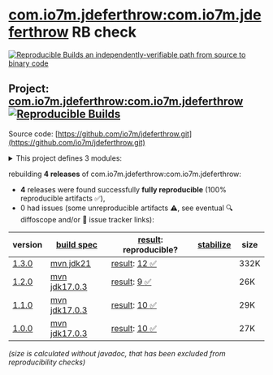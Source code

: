 [com.io7m.jdeferthrow:com.io7m.jdeferthrow](https://central.sonatype.com/artifact/com.io7m.jdeferthrow/com.io7m.jdeferthrow/versions) RB check
=======

[![Reproducible Builds](https://reproducible-builds.org/images/logos/rb.svg) an independently-verifiable path from source to binary code](https://reproducible-builds.org/)

## Project: [com.io7m.jdeferthrow:com.io7m.jdeferthrow](https://central.sonatype.com/artifact/com.io7m.jdeferthrow/com.io7m.jdeferthrow/versions) [![Reproducible Builds](https://img.shields.io/endpoint?url=https://raw.githubusercontent.com/jvm-repo-rebuild/reproducible-central/master/content/com/io7m/jdeferthrow/badge.json)](https://github.com/jvm-repo-rebuild/reproducible-central/blob/master/content/com/io7m/jdeferthrow/README.md)

Source code: [https://github.com/io7m/jdeferthrow.git](https://github.com/io7m/jdeferthrow.git)

<details><summary>This project defines 3 modules:</summary>

* [com.io7m.jdeferthrow:com.io7m.jdeferthrow](https://central.sonatype.com/artifact/com.io7m.jdeferthrow/com.io7m.jdeferthrow/overview)
* [com.io7m.jdeferthrow:com.io7m.jdeferthrow.core](https://central.sonatype.com/artifact/com.io7m.jdeferthrow/com.io7m.jdeferthrow.core/overview)
* [com.io7m.jdeferthrow:com.io7m.jdeferthrow.tests](https://central.sonatype.com/artifact/com.io7m.jdeferthrow/com.io7m.jdeferthrow.tests/overview)
</details>

rebuilding **4 releases** of com.io7m.jdeferthrow:com.io7m.jdeferthrow:
- **4** releases were found successfully **fully reproducible** (100% reproducible artifacts :white_check_mark:),
- 0 had issues (some unreproducible artifacts :warning:, see eventual :mag: diffoscope and/or :memo: issue tracker links):

| version | [build spec](/BUILDSPEC.md) | [result](https://reproducible-builds.org/docs/jvm/): reproducible? | [stabilize](https://github.com/google/oss-rebuild/blob/main/cmd/stabilize/README.md) | size |
| -- | --------- | ------ | ------ | -- |
| [1.3.0](https://central.sonatype.com/artifact/com.io7m.jdeferthrow/com.io7m.jdeferthrow/1.3.0/pom) | [mvn jdk21](com.io7m.jdeferthrow-1.3.0.buildspec) | [result](com.io7m.jdeferthrow-1.3.0.buildinfo): [12 :white_check_mark: ](com.io7m.jdeferthrow-1.3.0.buildcompare) | | 332K |
| [1.2.0](https://central.sonatype.com/artifact/com.io7m.jdeferthrow/com.io7m.jdeferthrow/1.2.0/pom) | [mvn jdk17.0.3](com.io7m.jdeferthrow-1.2.0.buildspec) | [result](com.io7m.jdeferthrow-1.2.0.buildinfo): [9 :white_check_mark: ](com.io7m.jdeferthrow-1.2.0.buildcompare) | | 26K |
| [1.1.0](https://central.sonatype.com/artifact/com.io7m.jdeferthrow/com.io7m.jdeferthrow/1.1.0/pom) | [mvn jdk17.0.3](com.io7m.jdeferthrow-1.1.0.buildspec) | [result](com.io7m.jdeferthrow-1.1.0.buildinfo): [10 :white_check_mark: ](com.io7m.jdeferthrow-1.1.0.buildcompare) | | 29K |
| [1.0.0](https://central.sonatype.com/artifact/com.io7m.jdeferthrow/com.io7m.jdeferthrow/1.0.0/pom) | [mvn jdk17.0.3](com.io7m.jdeferthrow-1.0.0.buildspec) | [result](com.io7m.jdeferthrow-1.0.0.buildinfo): [10 :white_check_mark: ](com.io7m.jdeferthrow-1.0.0.buildcompare) | | 27K |

<i>(size is calculated without javadoc, that has been excluded from reproducibility checks)</i>
